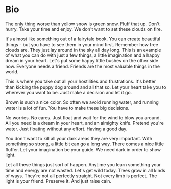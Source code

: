 # Bio

The only thing worse than yellow snow is green snow. Fluff that up. Don't hurry. Take your time and enjoy. We don't want to set these clouds on fire.

It's almost like something out of a fairytale book. You can create beautiful things - but you have to see them in your mind first. Remember how free clouds are. They just lay around in the sky all day long. This is an example of what you can do with just a few things, a little imagination and a happy dream in your heart. Let's put some happy little bushes on the other side now. Everyone needs a friend. Friends are the most valuable things in the world.

This is where you take out all your hostilities and frustrations. It's better than kicking the puppy dog around and all that so. Let your heart take you to wherever you want to be. Just make a decision and let it go.

Brown is such a nice color. So often we avoid running water, and running water is a lot of fun. You have to make these big decisions.

No worries. No cares. Just float and wait for the wind to blow you around. All you need is a dream in your heart, and an almighty knife. Pretend you're water. Just floating without any effort. Having a good day.

You don't want to kill all your dark areas they are very important. With something so strong, a little bit can go a long way. There comes a nice little fluffer. Let your imagination be your guide. We need dark in order to show light.

Let all these things just sort of happen. Anytime you learn something your time and energy are not wasted. Let's get wild today. Trees grow in all kinds of ways. They're not all perfectly straight. Not every limb is perfect. The light is your friend. Preserve it. And just raise cain.
